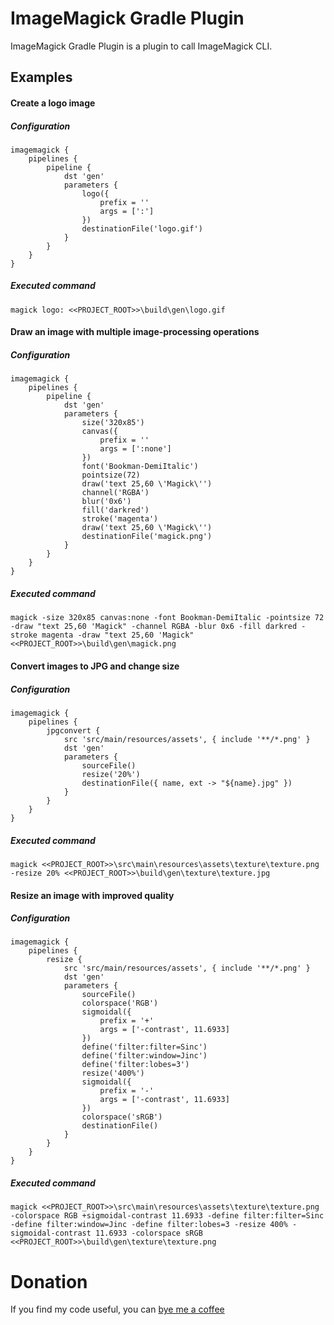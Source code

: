 # ImageMagick Gradle Plugin
ImageMagick Gradle Plugin is a plugin to call ImageMagick CLI.

## Examples

#### Create a logo image
##### Configuration
```
imagemagick {
    pipelines {
        pipeline {
            dst 'gen'
            parameters {
                logo({
                    prefix = ''
                    args = [':']
                })
                destinationFile('logo.gif')
            }
        }
    }
}
```
##### Executed command
```
magick logo: <<PROJECT_ROOT>>\build\gen\logo.gif
```

#### Draw an image with multiple image-processing operations
##### Configuration
```
imagemagick {
    pipelines {
        pipeline {
            dst 'gen'
            parameters {
                size('320x85')
                canvas({
                    prefix = ''
                    args = [':none']
                })
                font('Bookman-DemiItalic')
                pointsize(72)
                draw('text 25,60 \'Magick\'')
                channel('RGBA')
                blur('0x6')
                fill('darkred')
                stroke('magenta')
                draw('text 25,60 \'Magick\'')
                destinationFile('magick.png')
            }
        }
    }
}
```
##### Executed command
```
magick -size 320x85 canvas:none -font Bookman-DemiItalic -pointsize 72 -draw "text 25,60 'Magick" -channel RGBA -blur 0x6 -fill darkred -stroke magenta -draw "text 25,60 'Magick" <<PROJECT_ROOT>>\build\gen\magick.png
```

#### Convert images to JPG and change size
##### Configuration
```
imagemagick {
    pipelines {
        jpgconvert {
            src 'src/main/resources/assets', { include '**/*.png' }
            dst 'gen'
            parameters {
                sourceFile()
                resize('20%')
                destinationFile({ name, ext -> "${name}.jpg" })
            }
        }
    }
}
```
##### Executed command
```
magick <<PROJECT_ROOT>>\src\main\resources\assets\texture\texture.png -resize 20% <<PROJECT_ROOT>>\build\gen\texture\texture.jpg
```

#### Resize an image with improved quality
##### Configuration
```
imagemagick {
    pipelines {
        resize {
            src 'src/main/resources/assets', { include '**/*.png' }
            dst 'gen'
            parameters {
                sourceFile()
                colorspace('RGB')
                sigmoidal({
                    prefix = '+'
                    args = ['-contrast', 11.6933]
                })
                define('filter:filter=Sinc')
                define('filter:window=Jinc')
                define('filter:lobes=3')
                resize('400%')
                sigmoidal({
                    prefix = '-'
                    args = ['-contrast', 11.6933]
                })
                colorspace('sRGB')
                destinationFile()
            }
        }
    }
}
```
##### Executed command
```
magick <<PROJECT_ROOT>>\src\main\resources\assets\texture\texture.png -colorspace RGB +sigmoidal-contrast 11.6933 -define filter:filter=Sinc -define filter:window=Jinc -define filter:lobes=3 -resize 400% -sigmoidal-contrast 11.6933 -colorspace sRGB <<PROJECT_ROOT>>\build\gen\texture\texture.png
```

# Donation
If you find my code useful, you can [bye me a coffee](https://www.paypal.me/dshapovalov)
